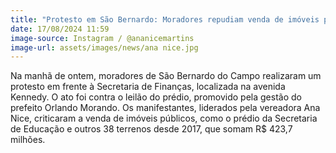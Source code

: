```yaml
---
title: "Protesto em São Bernardo: Moradores repudiam venda de imóveis públicos"
date: 17/08/2024 11:59
image-source: Instagram / @ananicemartins
image-url: assets/images/news/ana nice.jpg
---
```


Na manhã de ontem, moradores de São Bernardo do Campo realizaram um protesto em frente à Secretaria de Finanças, localizada na avenida Kennedy. O ato foi contra o leilão do prédio, promovido pela gestão do prefeito Orlando Morando. Os manifestantes, liderados pela vereadora Ana Nice, criticaram a venda de imóveis públicos, como o prédio da Secretaria de Educação e outros 38 terrenos desde 2017, que somam R$ 423,7 milhões.